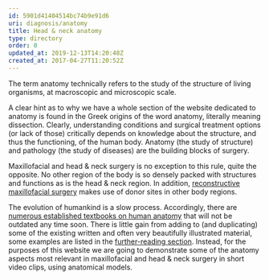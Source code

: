 ```yaml
---
id: 5901d41404514bc74b9e91d6
uri: diagnosis/anatomy
title: Head & neck anatomy
type: directory
order: 0
updated_at: 2019-12-13T14:20:48Z
created_at: 2017-04-27T11:20:52Z
---
```


<p>The term anatomy technically refers to the study of the
    structure of living organisms, at macroscopic and
    microscopic scale.</p>
<p>A clear hint as to why we have a whole section of the
    website dedicated to anatomy is found in the Greek
    origins of the word anatomy, literally meaning
    dissection. Clearly, understanding conditions and
    surgical treatment options (or lack of those) critically
    depends on knowledge about the structure, and thus the
    functioning, of the human body. Anatomy (the study of
    structure) and pathology (the study of diseases) are the
    building blocks of surgery.  </p>
<p>Maxillofacial and head &amp; neck surgery is no exception
    to this rule, quite the opposite. No other region of the
    body is so densely packed with structures and functions
    as is the head &amp; neck region. In addition, <a href="/treatment/surgery/reconstruction">reconstructive
        maxillofacial surgery</a> makes use of donor sites
    in other body regions.</p>
<p>The evolution of humankind is a slow process.
    Accordingly, there are <a href="/diagnosis/anatomy/further-reading">numerous
        established textbooks on human anatomy</a> that will
    not be outdated any time soon. There is little gain from
    adding to (and duplicating) some of the existing written
    and often very beautifully illustrated material, some
    examples are listed in the <a href="/diagnosis/anatomy/further-reading">further-reading
        section</a>. Instead, for the purposes of this
    website we are going to demonstrate some of the anatomy
    aspects most relevant in maxillofacial and head &amp;
    neck surgery in short video clips, using anatomical
    models.</p>
